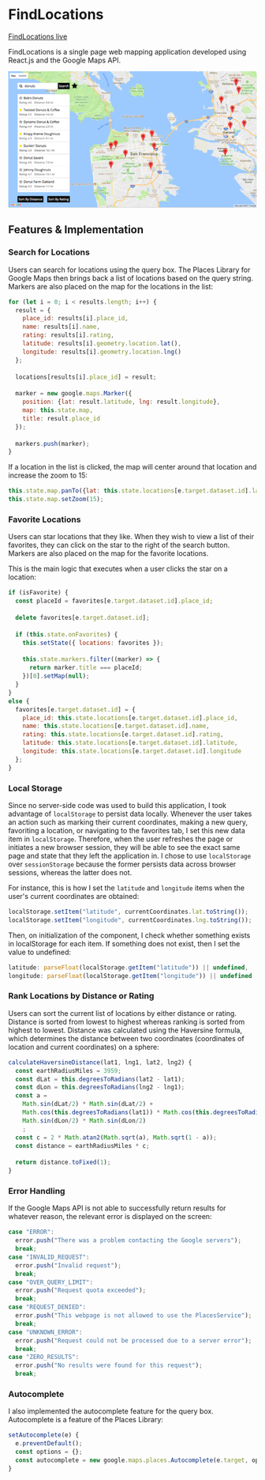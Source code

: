 # FindLocations

[FindLocations live][GitHubPages]

[GitHubPages]: https://aravi3.github.io/FindLocations/

FindLocations is a single page web mapping application developed using React.js and the Google Maps API.

![MainPic](./images/main_screen.png)

## Features & Implementation

### Search for Locations

Users can search for locations using the query box. The Places Library for Google Maps then brings back a list of locations based on the query string. Markers are also placed on the map for the locations in the list:

```js
for (let i = 0; i < results.length; i++) {
  result = {
    place_id: results[i].place_id,
    name: results[i].name,
    rating: results[i].rating,
    latitude: results[i].geometry.location.lat(),
    longitude: results[i].geometry.location.lng()
  };

  locations[results[i].place_id] = result;

  marker = new google.maps.Marker({
    position: {lat: result.latitude, lng: result.longitude},
    map: this.state.map,
    title: result.place_id
  });

  markers.push(marker);
}
```

If a location in the list is clicked, the map will center around that location and increase the zoom to 15:

```js
this.state.map.panTo({lat: this.state.locations[e.target.dataset.id].latitude, lng: this.state.locations[e.target.dataset.id].longitude});
this.state.map.setZoom(15);
```

### Favorite Locations

Users can star locations that they like. When they wish to view a list of their favorites, they can click on the star to the right of the search button. Markers are also placed on the map for the favorite locations.

This is the main logic that executes when a user clicks the star on a location:

```js
if (isFavorite) {
  const placeId = favorites[e.target.dataset.id].place_id;

  delete favorites[e.target.dataset.id];

  if (this.state.onFavorites) {
    this.setState({ locations: favorites });

    this.state.markers.filter((marker) => {
      return marker.title === placeId;
    })[0].setMap(null);
  }
}
else {
  favorites[e.target.dataset.id] = {
    place_id: this.state.locations[e.target.dataset.id].place_id,
    name: this.state.locations[e.target.dataset.id].name,
    rating: this.state.locations[e.target.dataset.id].rating,
    latitude: this.state.locations[e.target.dataset.id].latitude,
    longitude: this.state.locations[e.target.dataset.id].longitude
  };
}
```

### Local Storage

Since no server-side code was used to build this application, I took advantage of `localStorage` to persist data locally. Whenever the user takes an action such as marking their current coordinates, making a new query, favoriting a location, or navigating to the favorites tab, I set this new data item in `localStorage`. Therefore, when the user refreshes the page or initiates a new browser session, they will be able to see the exact same page and state that they left the application in. I chose to use `localStorage` over `sessionStorage` because the former persists data across browser sessions, whereas the latter does not.

For instance, this is how I set the `latitude` and `longitude` items when the user's current coordinates are obtained:

```js
localStorage.setItem("latitude", currentCoordinates.lat.toString());
localStorage.setItem("longitude", currentCoordinates.lng.toString());
```

Then, on initialization of the component, I check whether something exists in localStorage for each item. If something does not exist, then I set the value to undefined:

```js
latitude: parseFloat(localStorage.getItem("latitude")) || undefined,
longitude: parseFloat(localStorage.getItem("longitude")) || undefined
```

### Rank Locations by Distance or Rating

Users can sort the current list of locations by either distance or rating. Distance is sorted from lowest to highest whereas ranking is sorted from highest to lowest. Distance was calculated using the Haversine formula, which determines the distance between two coordinates (coordinates of location and current coordinates) on a sphere:

```js
calculateHaversineDistance(lat1, lng1, lat2, lng2) {
  const earthRadiusMiles = 3959;
  const dLat = this.degreesToRadians(lat2 - lat1);
  const dLon = this.degreesToRadians(lng2 - lng1);
  const a =
    Math.sin(dLat/2) * Math.sin(dLat/2) +
    Math.cos(this.degreesToRadians(lat1)) * Math.cos(this.degreesToRadians(lat2)) *
    Math.sin(dLon/2) * Math.sin(dLon/2)
    ;
  const c = 2 * Math.atan2(Math.sqrt(a), Math.sqrt(1 - a));
  const distance = earthRadiusMiles * c;

  return distance.toFixed(1);
}
```

### Error Handling

If the Google Maps API is not able to successfully return results for whatever reason, the relevant error is displayed on the screen:

```js
case "ERROR":
  error.push("There was a problem contacting the Google servers");
  break;
case "INVALID_REQUEST":
  error.push("Invalid request");
  break;
case "OVER_QUERY_LIMIT":
  error.push("Request quota exceeded");
  break;
case "REQUEST_DENIED":
  error.push("This webpage is not allowed to use the PlacesService");
  break;
case "UNKNOWN_ERROR":
  error.push("Request could not be processed due to a server error");
  break;
case "ZERO_RESULTS":
  error.push("No results were found for this request");
  break;
```

### Autocomplete

I also implemented the autocomplete feature for the query box. Autocomplete is a feature of the Places Library:

```js
setAutocomplete(e) {
  e.preventDefault();
  const options = {};
  const autocomplete = new google.maps.places.Autocomplete(e.target, options);
}
```
